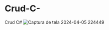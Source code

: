 # Crud-C-
Crud C#
![Captura de tela 2024-04-05 224449](https://github.com/Andrepeduti/Crud-C-/assets/70703203/5d6753b0-8399-4fd9-ac92-37b36104bc94)
